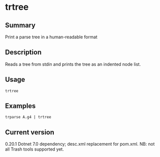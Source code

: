 # trtree

## Summary

Print a parse tree in a human-readable format

## Description

Reads a tree from stdin and prints the tree as an indented node list.

## Usage

    trtree

## Examples

    trparse A.g4 | trtree

## Current version

0.20.1 Dotnet 7.0 dependency; desc.xml replacement for pom.xml. NB: not all Trash tools supported yet.
